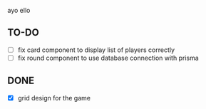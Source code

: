 ayo ello

## TO-DO
- [ ] fix card component to display list of players correctly
- [ ] fix round component to use database connection with prisma

## DONE
- [X] grid design for the game